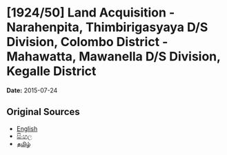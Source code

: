# [1924/50] Land Acquisition - Narahenpita, Thimbirigasyaya D/S Division, Colombo District - Mahawatta, Mawanella D/S Division, Kegalle District

**Date:** 2015-07-24

## Original Sources

- [English](https://documents.gov.lk/view/extra-gazettes/2015/7/1924-50_E.pdf)
- [සිංහල](https://documents.gov.lk/view/extra-gazettes/2015/7/1924-50_S.pdf)
- [தமிழ்](https://documents.gov.lk/view/extra-gazettes/2015/7/1924-50_T.pdf)
